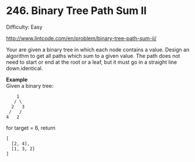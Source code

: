 # 246. Binary Tree Path Sum II

Difficulty: Easy

http://www.lintcode.com/en/problem/binary-tree-path-sum-ii/

Your are given a binary tree in which each node contains a value. Design an algorithm to get all paths which sum to a given value. The path does not need to start or end at the root or a leaf, but it must go in a straight line down.identical.

**Example**  
Given a binary tree:
```
    1
   / \
  2   3
 /   /
4   2
```
for target = 6, return
```
[
  [2, 4],
  [1, 3, 2]
]
```
